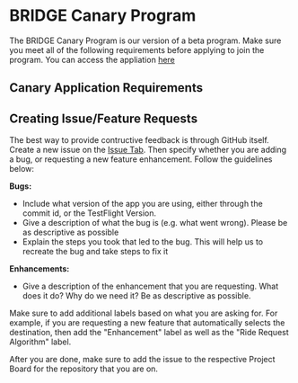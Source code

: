# BRIDGE Canary Program

The BRIDGE Canary Program is our version of a beta program. Make sure you meet all of the following requirements before applying to join the program. You can access the appliation [here](bridgeridesharing-app.firebaseio.com)

## Canary Application Requirements



## Creating Issue/Feature Requests

The best way to provide contructive feedback is through GitHub itself. Create a new issue on the [Issue Tab](https://github.com/BK1031/BRIDGE-Driver-ios/issues). Then specify whether you are adding a bug, or requesting a new feature enhancement. Follow the guidelines below:

**Bugs:**
- Include what version of the app you are using, either through the commit id, or the TestFlight Version.
- Give a description of what the bug is (e.g. what went wrong). Please be as descriptive as possible
- Explain the steps you took that led to the bug. This will help us to recreate the bug and take steps to fix it

**Enhancements:**
- Give a description of the enhancement that you are requesting. What does it do? Why do we need it? Be as descriptive as possible.

Make sure to add additional labels based on what you are asking for. For example, if you are requesting a new feature that automatically selects the destination, then add the "Enhancement" label as well as the "Ride Request Algorithm" label.

After you are done, make sure to add the issue to the respective Project Board for the repository that you are on.